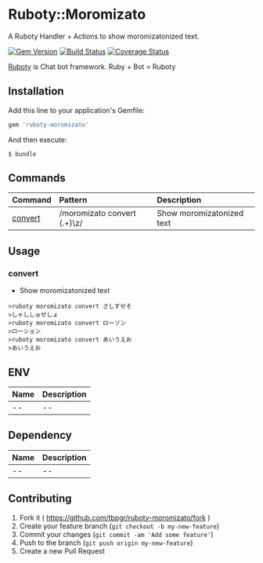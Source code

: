 # Ruboty::Moromizato

A Ruboty Handler + Actions to show moromizatonized text.

[![Gem Version](https://badge.fury.io/rb/ruboty-moromizato.svg)](http://badge.fury.io/rb/ruboty-moromizato)
[![Build Status](https://travis-ci.org/tbpgr/ruboty-moromizato.png?branch=master)](https://travis-ci.org/tbpgr/ruboty-moromizato)
[![Coverage Status](https://coveralls.io/repos/tbpgr/ruboty-moromizato/badge.png)](https://coveralls.io/r/tbpgr/ruboty-moromizato)

[Ruboty](https://github.com/r7kamura/ruboty) is Chat bot framework. Ruby + Bot = Ruboty

## Installation

Add this line to your application's Gemfile:

```ruby
gem 'ruboty-moromizato'
```

And then execute:

    $ bundle

## Commands

|Command|Pattern|Description|
|:--|:--|:--|
|[convert](#convert)|/moromizato convert (.+)\z/|Show moromizatonized text|

## Usage
### convert
* Show moromizatonized text

~~~
>ruboty moromizato convert さしすせそ
>しゃししゅせしょ
>ruboty moromizato convert ローソン
>ローション
>ruboty moromizato convert あいうえお
>あいうえお
~~~

## ENV

|Name|Description|
|:--|:--|
|--|--|

## Dependency

|Name|Description|
|:--|:--|
|--|--|

## Contributing

1. Fork it ( https://github.com/tbpgr/ruboty-moromizato/fork )
2. Create your feature branch (`git checkout -b my-new-feature`)
3. Commit your changes (`git commit -am 'Add some feature'`)
4. Push to the branch (`git push origin my-new-feature`)
5. Create a new Pull Request
